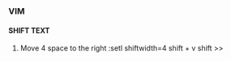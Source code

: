 ### VIM

#### SHIFT TEXT

1) Move 4 space to the right
    :setl shiftwidth=4
    shift + v
    shift >>

